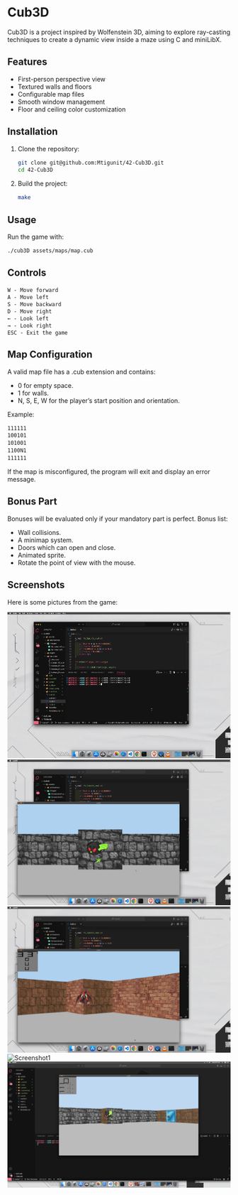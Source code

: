 # Cub3D

Cub3D is a project inspired by Wolfenstein 3D, aiming to explore ray-casting techniques to create a dynamic view inside a maze using C and miniLibX.

## Features

- First-person perspective view
- Textured walls and floors
- Configurable map files
- Smooth window management
- Floor and ceiling color customization

## Installation

1. Clone the repository:

    ```sh
    git clone git@github.com:Mtigunit/42-Cub3D.git
    cd 42-Cub3D
    ```

2. Build the project:

    ```sh
    make
    ```

## Usage

Run the game with:

```sh
./cub3D assets/maps/map.cub
```
## Controls

```
W - Move forward
A - Move left
S - Move backward
D - Move right
← - Look left
→ - Look right
ESC - Exit the game
```

## Map Configuration

A valid map file has a .cub extension and contains:
- 0 for empty space.
- 1 for walls.
- N, S, E, W for the player’s start position and orientation.

Example:
```txt
111111
100101
101001
1100N1
111111
```

If the map is misconfigured, the program will exit and display an error message.

## Bonus Part

Bonuses will be evaluated only if your mandatory part is perfect. Bonus list:

- Wall collisions.
- A minimap system.
- Doors which can open and close.
- Animated sprite.
- Rotate the point of view with the mouse.

## Screenshots
Here is some pictures from the game:

![loading](assets/images/loading.gif)
![animation](assets/images/animation.gif)
![animation2](assets/images/animation2.gif)
![Screenshot1](assets/images/Screenshot1.png)
![Screenshot2](assets/images/Screenshot2.png)
